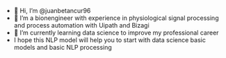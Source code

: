 - 👋 Hi, I’m @juanbetancur96
- 👀 I’m a bionengineer with experience in physiological signal processing and process automation with Uipath and Bizagi
- 🌱 I’m currently learning data science to improve my professional career
-  I hope this NLP model will help you to start with data science basic models and basic NLP processing

<!---
juanbetancur96/juanbetancur96 is a ✨ special ✨ repository because its `README.md` (this file) appears on your GitHub profile.
You can click the Preview link to take a look at your changes.
--->
